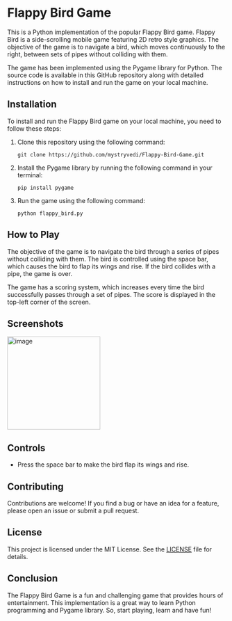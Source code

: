 # Flappy Bird Game



This is a Python implementation of the popular Flappy Bird game. Flappy Bird is a side-scrolling mobile game featuring 2D retro style graphics. The objective of the game is to navigate a bird, which moves continuously to the right, between sets of pipes without colliding with them.

The game has been implemented using the Pygame library for Python. The source code is available in this GitHub repository along with detailed instructions on how to install and run the game on your local machine.

## Installation

To install and run the Flappy Bird game on your local machine, you need to follow these steps:

1. Clone this repository using the following command:

   ```
   git clone https://github.com/mystryvedi/Flappy-Bird-Game.git
   ```

2. Install the Pygame library by running the following command in your terminal:

   ```
   pip install pygame
   ```

3. Run the game using the following command:

   ```
   python flappy_bird.py
   ```

## How to Play

The objective of the game is to navigate the bird through a series of pipes without colliding with them. The bird is controlled using the space bar, which causes the bird to flap its wings and rise. If the bird collides with a pipe, the game is over.

The game has a scoring system, which increases every time the bird successfully passes through a set of pipes. The score is displayed in the top-left corner of the screen.


## Screenshots

<img width="214" alt="image" src="https://user-images.githubusercontent.com/115182741/235349340-823a5e4a-627f-4122-a8cf-3c1349b35374.png">

## Controls

- Press the space bar to make the bird flap its wings and rise.

## Contributing

Contributions are welcome! If you find a bug or have an idea for a feature, please open an issue or submit a pull request.

## License

This project is licensed under the MIT License. See the [LICENSE](LICENSE) file for details.

## Conclusion

The Flappy Bird Game is a fun and challenging game that provides hours of entertainment. This implementation is a great way to learn Python programming and Pygame library. So, start playing, learn and have fun!
